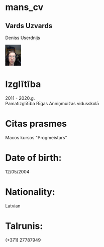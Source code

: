 # mans_cv
## Vards Uzvards
Deniss Userdnijs

<img src="https://github.com/Userdnij/mans_cv/blob/main/cv%20img.jpg?raw=true" width="10%" height="10%">

# Izglītība 
2011 - 2020.g.  
Pamatizglītība
Rīgas Anniņmuižas vidusskolā

# Citas prasmes
Macos kursos "Progmeistars"

# Date of birth: 
12/05/2004

# Nationality:
Latvian

# Talrunis:
 (+371) 27787949
